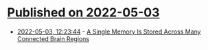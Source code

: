 # [Published on 2022-05-03](index.md)

* [2022-05-03, 12:23:44](https://news.ycombinator.com/item?id=31247407) - [A Single Memory Is Stored Across Many Connected Brain Regions](https://news.mit.edu/2022/single-memory-stored-across-many-connected-brain-regions-0502)
